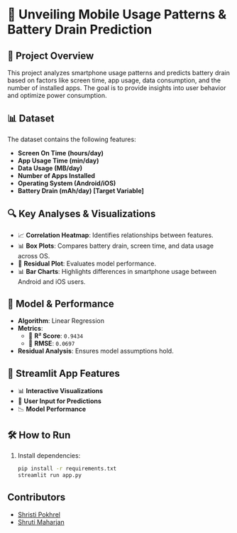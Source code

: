 # 📱 Unveiling Mobile Usage Patterns & Battery Drain Prediction  

## 📌 Project Overview  
This project analyzes smartphone usage patterns and predicts battery drain based on factors like screen time, app usage, data consumption, and the number of installed apps. The goal is to provide insights into user behavior and optimize power consumption.  

## 📊 Dataset  
The dataset contains the following features:  

- **Screen On Time (hours/day)**  
- **App Usage Time (min/day)**  
- **Data Usage (MB/day)**  
- **Number of Apps Installed**  
- **Operating System (Android/iOS)**  
- **Battery Drain (mAh/day) [Target Variable]**  

## 🔍 Key Analyses & Visualizations  
- 📈 **Correlation Heatmap**: Identifies relationships between features.  
- 📊 **Box Plots**: Compares battery drain, screen time, and data usage across OS.  
- 🔴 **Residual Plot**: Evaluates model performance.  
- 📊 **Bar Charts**: Highlights differences in smartphone usage between Android and iOS users.  

## 🤖 Model & Performance  
- **Algorithm**: Linear Regression  
- **Metrics**:  
  - 📌 **R² Score**: `0.9434`  
  - 📌 **RMSE**: `0.0697`  
- **Residual Analysis**: Ensures model assumptions hold.  

## 🚀 Streamlit App Features  
- 📊 **Interactive Visualizations**  
- 🔢 **User Input for Predictions**  
- 📉 **Model Performance**  

## 🛠️ How to Run  
1. Install dependencies:  
   ```bash
   pip install -r requirements.txt
   streamlit run app.py
 ## Contributors
  
- [Shristi Pokhrel](https://github.com/Shri-29)
- [Shruti Maharjan](https://github.com/shruti-1007)

